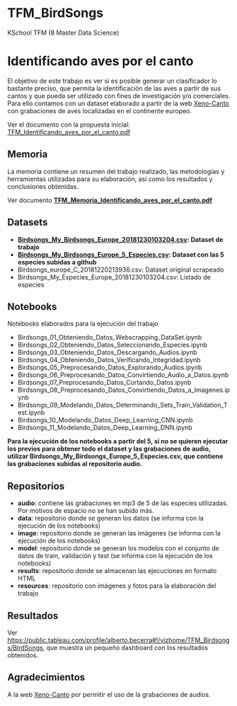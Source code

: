 # TFM_BirdSongs
KSchool TFM (8 Master Data Science)

Identificando aves por el canto
=======

El objetivo de este trabajo es ver si es posible generar un clasificador lo bastante preciso, que permita la identificación de las aves a partir de sus cantos y que pueda ser utilizado con fines de investigación y/o comerciales. Para ello contamos con un dataset elaborado a partir de la web [Xeno-Canto](https://www.xeno-canto.org) con grabaciones de aves localizadas en el continente europeo.

Ver el documento con la propuesta inicial: [TFM_Identificando_aves_por_el_canto.pdf](https://github.com/albertobecerra74/TFM_BirdSongs/blob/master/TFM_Identificando_aves_por_el_canto.pdf)

Memoria
-------------

La memoria contiene un resumen del trabajo realizado, las metodologías y herramientas utilizadas para su elaboración, así como los resultados y conclusiones obtenidas.

Ver documento [**TFM_Memoria_Identificando_aves_por_el_canto.pdf**](https://github.com/albertobecerra74/TFM_BirdSongs/blob/master/TFM_Memoria_Identificando_Especies_Por_el_Canto.pdf)

Datasets
-----------------------

* **[Birdsongs_My_Birdsongs_Europe_20181230103204.csv](https://github.com/albertobecerra74/TFM_BirdSongs/blob/master/Birdsongs_My_Birdsongs_Europe_20181230103204.csv): Dataset de trabajo**
* **[Birdsongs_My_Birdsongs_Europe_5_Especies.csv](https://github.com/albertobecerra74/TFM_BirdSongs/blob/master/Birdsongs_My_Birdsongs_Europe_5_Especies.csv): Dataset con las 5 especies subidas a github**
* Birdsongs_europe_C_20181220213936.csv: Dataset original scrapeado 
* Birdsongs_My_Especies_Europe_20181230103204.csv: Listado de especies

Notebooks
-----------------------
Notebooks elaborados para la ejecución del trabajo

* Birdsongs_01_Obteniendo_Datos_Webscrapping_DataSet.ipynb
* Birdsongs_02_Obteniendo_Datos_Seleccionando_Especies.ipynb
* Birdsongs_03_Obteniendo_Datos_Descargando_Audios.ipynb
* Birdsongs_04_Obteniendo_Datos_Verificando_Integridad.ipynb
* Birdsongs_05_Preprocesando_Datos_Explorando_Audios.ipynb
* Birdsongs_06_Preprocesando_Datos_Convirtiendo_Audio_a_Datos.ipynb
* Birdsongs_07_Preprocesando_Datos_Cortando_Datos.ipynb
* Birdsongs_08_Preprocesando_Datos_Convirtiendo_Datos_a_Imagenes.ipynb
* Birdsongs_09_Modelando_Datos_Determinando_Sets_Train_Validation_Test.ipynb
* Birdsongs_10_Modelando_Datos_Deep_Learning_CNN.ipynb
* Birdsongs_11_Modelando_Datos_Deep_Learning_DNN.ipynb


**Para la ejecución de los notebooks a partir del 5, si no se quieren ejecutar los previos para obtener todo el dataset y las grabaciones de audio, utilizar Birdsongs_My_Birdsongs_Europe_5_Especies.csv, que contiene las grabaciones subidas al repositorio audio.**


Repositorios
-----------------------

* **audio**: contiene las grabaciones en mp3 de 5 de las especies utilizadas. Por motivos de espacio no se han subido más.
* **data**: repositorio donde se generan los datos (se informa con la ejecución de los notebooks)
* **image**: repositorio donde se generan las imágenes (se informa con la ejecución de los notebooks)
* **model**: repositorio donde se generan los modelos con el conjunto de datos de train, validación y test (se informa con la ejecución de los notebooks)
* **results**: repositorio donde se almacenan las ejecuciones en formato HTML
* **resources**: repositorio con imágenes y fotos para la elaboración del trabajo

Resultados
-----------------------

Ver https://public.tableau.com/profile/alberto.becerra#!/vizhome/TFM_Birdsongs/BirdSongs, que muestra un pequeño dashboard con los resultados obtenidos.

Agradecimientos
-----------------------

A la web [Xeno-Canto](https://www.xeno-canto.org) por permitir el uso de la grabaciones de audios.



